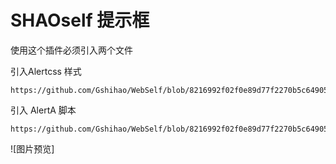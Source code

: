 # SHAOself 提示框

使用这个插件必须引入两个文件

引入Alertcss 样式
```
https://github.com/Gshihao/WebSelf/blob/8216992f02f0e89d77f2270b5c64905809c0c995/Alert/Alertcss.css
```
引入 AlertA 脚本

```
https://github.com/Gshihao/WebSelf/blob/8216992f02f0e89d77f2270b5c64905809c0c995/Alert/AlertA.js
```

![图片预览]


